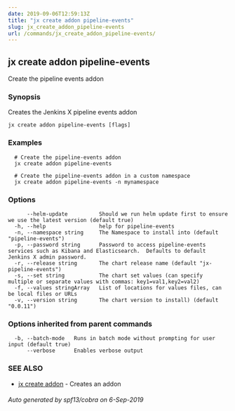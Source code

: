 ```yaml
---
date: 2019-09-06T12:59:13Z
title: "jx create addon pipeline-events"
slug: jx_create_addon_pipeline-events
url: /commands/jx_create_addon_pipeline-events/
---
```

## jx create addon pipeline-events

Create the pipeline events addon

### Synopsis

Creates the Jenkins X pipeline events addon

```
jx create addon pipeline-events [flags]
```

### Examples

```
  # Create the pipeline-events addon
  jx create addon pipeline-events
  
  # Create the pipeline-events addon in a custom namespace
  jx create addon pipeline-events -n mynamespace
```

### Options

```
      --helm-update          Should we run helm update first to ensure we use the latest version (default true)
  -h, --help                 help for pipeline-events
  -n, --namespace string     The Namespace to install into (default "pipeline-events")
  -p, --password string      Password to access pipeline-events services such as Kibana and Elasticsearch.  Defaults to default Jenkins X admin password.
  -r, --release string       The chart release name (default "jx-pipeline-events")
  -s, --set string           The chart set values (can specify multiple or separate values with commas: key1=val1,key2=val2)
  -f, --values stringArray   List of locations for values files, can be local files or URLs
  -v, --version string       The chart version to install) (default "0.0.11")
```

### Options inherited from parent commands

```
  -b, --batch-mode   Runs in batch mode without prompting for user input (default true)
      --verbose      Enables verbose output
```

### SEE ALSO

* [jx create addon](/commands/jx_create_addon/)	 - Creates an addon

###### Auto generated by spf13/cobra on 6-Sep-2019
